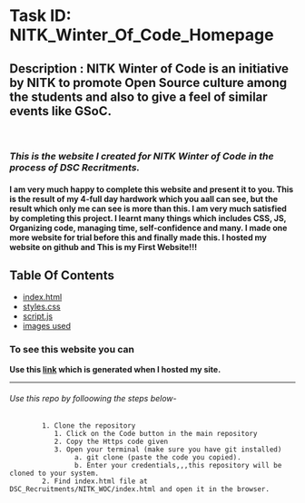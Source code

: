 # Task ID: NITK_Winter_Of_Code_Homepage

## Description : NITK Winter of Code is an initiative by NITK to promote Open Source culture among the students and also to give a feel of similar events like GSoC.


</br>

### _This is the website I created for NITK Winter of Code in the process of DSC Recritments._

#### I am very much happy to complete this website and present it to you. This is the result of my 4-full day hardwork which you aall can see, but the result which only me can see is more than this. I am very much satisfied by completing this project. I learnt many things which includes CSS, JS, Organizing code, managing time, self-confidence and many. I made one more website for trial before this and finally made this. I hosted my website on github and This is my First Website!!!

## Table Of Contents
  - [index.html](index.html)
  - [styles.css](styles.css)
  - [script.js](script.js)
  - [images used](images)

### To see this website you can 
 **Use this [link](https://sree-gaya3.github.io/) which is generated when I hosted my site.**
 ************
###### Use this repo by folloowing the steps below- 
            1. Clone the repository
               1. Click on the Code button in the main repository
               2. Copy the Https code given
               3. Open your terminal (make sure you have git installed)
                    a. git clone (paste the code you copied).
                    b. Enter your credentials,,,this repository will be cloned to your system.
            2. Find index.html file at DSC_Recruitments/NITK_WOC/index.html and open it in the browser. 
